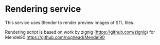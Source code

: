 # Rendering service

This service uses Blender to render preview images of STL files.

Rendering script is based on work by zignig (https://github.com/zignig) for Mendel90 https://github.com/nophead/Mendel90
